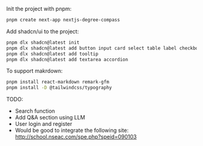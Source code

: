 Init the project with pnpm:

```bash
pnpm create next-app nextjs-degree-compass
```

Add shadcn/ui to the project:

```bash
pnpm dlx shadcn@latest init
pnpm dlx shadcn@latest add button input card select table label checkbox
pnpm dlx shadcn@latest add tooltip
pnpm dlx shadcn@latest add textarea accordion
```

To support makrdown:

```bash
pnpm install react-markdown remark-gfm
pnpm install -D @tailwindcss/typography
```

TODO:

* Search function
* Add Q&A section using LLM
* User login and register
* Would be good to integrate the following site: http://school.nseac.com/spe.php?speid=090103

